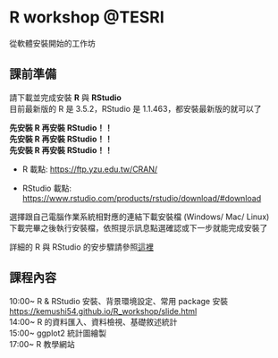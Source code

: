 # R workshop @TESRI
從軟體安裝開始的工作坊 

## 課前準備
請下載並完成安裝 **R** 與 **RStudio**</br>
目前最新版的 R 是 3.5.2，RStudio 是 1.1.463，都安裝最新版的就可以了

**先安裝 R 再安裝 RStudio！！**</br>
    **先安裝 R 再安裝 RStudio！！**</br>
        **先安裝 R 再安裝 RStudio！！**</br>
        
* R 載點: https://ftp.yzu.edu.tw/CRAN/</br>  
  
* RStudio 載點: https://www.rstudio.com/products/rstudio/download/#download</br>

選擇跟自己電腦作業系統相對應的連結下載安裝檔 (Windows/ Mac/ Linux)</br>
下載完畢之後執行安裝檔，依照提示訊息點選確認或下一步就能完成安裝了</br>

詳細的 R 與 RStudio 的安步驟請參照[這裡](http://www.learn-r-the-easy-way.tw/chapters/2#r)



## 課程內容
10:00~ R & RStudio 安裝、背景環境設定、常用 package 安裝 </br>
https://kemushi54.github.io/R_workshop/slide.html</br>
14:00~ R 的資料匯入、資料檢視、基礎敘述統計 </br>
15:00~ ggplot2 統計圖繪製 </br>
17:00~ R 教學網站 </br>

